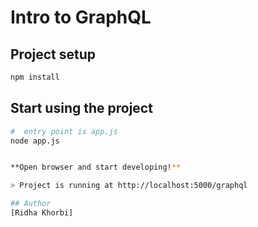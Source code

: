 # Intro to GraphQL



## Project setup

```bash
npm install
```

## Start using the project

```bash
#  entry point is app.js
node app.js


**Open browser and start developing!**

> Project is running at http://localhost:5000/graphql

## Author
[Ridha Khorbi]
